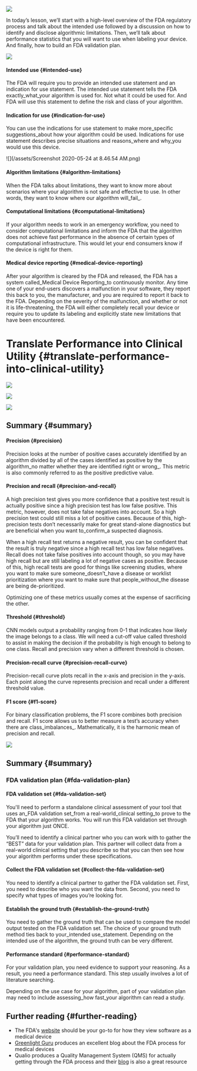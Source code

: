 [![](https://video.udacity-data.com/topher/2020/April/5e9b9d0c_l4-overview/l4-overview.png)](https://classroom.udacity.com/nanodegrees/nd320-beta/parts/f5541bd6-560d-4ac8-b612-9db9b4420eba/modules/004715e8-0ef7-45d6-94b5-00b792a53bdd/lessons/7d14ac87-b711-44a9-95b7-0c79ae6c8d25/concepts/22e3e479-b45b-458d-b6a0-109d104c58da#)

In today’s lesson, we’ll start with a high-level overview of the FDA regulatory process and talk about the intended use followed by a discussion on how to identify and disclose algorithmic limitations. Then, we’ll talk about performance statistics that you will want to use when labeling your device. And finally, how to build an FDA validation plan.

[![](https://video.udacity-data.com/topher/2020/April/5e9b9f9c_l1-stakeholderfda/l1-stakeholderfda.png)](https://classroom.udacity.com/nanodegrees/nd320-beta/parts/f5541bd6-560d-4ac8-b612-9db9b4420eba/modules/004715e8-0ef7-45d6-94b5-00b792a53bdd/lessons/7d14ac87-b711-44a9-95b7-0c79ae6c8d25/concepts/c8caca94-2178-43af-97eb-5b63a131d2db#)

#### Intended use {#intended-use}

The FDA will require you to provide an intended use statement and an indication for use statement. The intended use statement tells the FDA exactly\_what\_your algorithm is used for. Not what it could be used for. And FDA will use this statement to define the risk and class of your algorithm.

#### Indication for use {#indication-for-use}

You can use the indications for use statement to make more\_specific suggestions\_about how your algorithm could be used. Indications for use statement describes precise situations and reasons\_where and why\_you would use this device.

![](/assets/Screenshot 2020-05-24 at 8.46.54 AM.png)

#### Algorithm limitations {#algorithm-limitations}

When the FDA talks about limitations, they want to know more about scenarios where your algorithm is not safe and effective to use. In other words, they want to know where our algorithm will_fail_.

#### Computational limitations {#computational-limitations}

If your algorithm needs to work in an emergency workflow, you need to consider computational limitations and inform the FDA that the algorithm does not achieve fast performance in the absence of certain types of computational infrastructure. This would let your end consumers know if the device is right for them.

#### Medical device reporting {#medical-device-reporting}

After your algorithm is cleared by the FDA and released, the FDA has a system called\_Medical Device Reporting\_to continuously monitor. Any time one of your end-users discovers a malfunction in your software, they report this back to you, the manufacturer, and you are required to report it back to the FDA. Depending on the severity of the malfunction, and whether or not it is life-threatening, the FDA will either completely recall your device or require you to update its labeling and explicitly state new limitations that have been encountered.

# Translate Performance into Clinical Utility {#translate-performance-into-clinical-utility}

[![](https://video.udacity-data.com/topher/2020/April/5e9ba677_l4-pre/l4-pre.png)](https://classroom.udacity.com/nanodegrees/nd320-beta/parts/f5541bd6-560d-4ac8-b612-9db9b4420eba/modules/004715e8-0ef7-45d6-94b5-00b792a53bdd/lessons/7d14ac87-b711-44a9-95b7-0c79ae6c8d25/concepts/453a4e07-8266-4c58-8ced-882a3cb9dd37#)

[![](https://video.udacity-data.com/topher/2020/April/5e9ba683_l4-prc/l4-prc.png)](https://classroom.udacity.com/nanodegrees/nd320-beta/parts/f5541bd6-560d-4ac8-b612-9db9b4420eba/modules/004715e8-0ef7-45d6-94b5-00b792a53bdd/lessons/7d14ac87-b711-44a9-95b7-0c79ae6c8d25/concepts/453a4e07-8266-4c58-8ced-882a3cb9dd37#)

[![](https://video.udacity-data.com/topher/2020/April/5e9ba68d_l4-f1/l4-f1.png)](https://classroom.udacity.com/nanodegrees/nd320-beta/parts/f5541bd6-560d-4ac8-b612-9db9b4420eba/modules/004715e8-0ef7-45d6-94b5-00b792a53bdd/lessons/7d14ac87-b711-44a9-95b7-0c79ae6c8d25/concepts/453a4e07-8266-4c58-8ced-882a3cb9dd37#)

## Summary {#summary}

#### Precision {#precision}

Precision looks at the number of positive cases accurately identified by an algorithm divided by all of the cases identified as positive by the algorithm_no matter whether they are identified right or wrong_. This metric is also commonly referred to as the positive predictive value.

#### Precision and recall {#precision-and-recall}

A high precision test gives you more confidence that a positive test result is actually positive since a high precision test has low false positive. This metric, however, does not take false negatives into account. So a high precision test could still miss a lot of positive cases. Because of this, high-precision tests don’t necessarily make for great stand-alone diagnostics but are beneficial when you want to\_confirm\_a suspected diagnosis.

When a high recall test returns a negative result, you can be confident that the result is truly negative since a high recall test has low false negatives. Recall does not take false positives into account though, so you may have high recall but are still labeling a lot of negative cases as positive. Because of this, high recall tests are good for things like screening studies, where you want to make sure someone\_doesn’t\_have a disease or worklist prioritization where you want to make sure that people\_without\_the disease are being de-prioritized.

Optimizing one of these metrics usually comes at the expense of sacrificing the other.

#### Threshold {#threshold}

CNN models output a probability ranging from 0-1 that indicates how likely the image belongs to a class. We will need a cut-off value called threshold to assist in making the decision if the probability is high enough to belong to one class. Recall and precision vary when a different threshold is chosen.

#### Precision-recall curve {#precision-recall-curve}

Precision-recall curve plots recall in the x-axis and precision in the y-axis. Each point along the curve represents precision and recall under a different threshold value.

#### F1 score {#f1-score}

For binary classification problems, the F1 score combines both precision and recall. F1 score allows us to better measure a test’s accuracy when there are class_imbalances_. Mathematically, it is the harmonic mean of precision and recall.

[![](https://video.udacity-data.com/topher/2020/April/5e9ba9c8_l4-fda/l4-fda.png)](https://classroom.udacity.com/nanodegrees/nd320-beta/parts/f5541bd6-560d-4ac8-b612-9db9b4420eba/modules/004715e8-0ef7-45d6-94b5-00b792a53bdd/lessons/7d14ac87-b711-44a9-95b7-0c79ae6c8d25/concepts/f77a9787-4260-47e6-8aea-7071a4d10c3b#)

## Summary {#summary}

### FDA validation plan {#fda-validation-plan}

#### FDA validation set {#fda-validation-set}

You'll need to perform a standalone clinical assessment of your tool that uses an\_FDA validation set\_from a real-world\_clinical setting\_to prove to the FDA that your algorithm works. You will run this FDA validation set through your algorithm just ONCE.

You’ll need to identify a clinical partner who you can work with to gather the “BEST” data for your validation plan. This partner will collect data from a real-world clinical setting that you describe so that you can then see how your algorithm performs under these specifications.

#### Collect the FDA validation set {#collect-the-fda-validation-set}

You need to identify a clinical partner to gather the FDA validation set. First, you need to describe who you want the data from. Second, you need to specify what types of images you’re looking for.

#### Establish the ground truth {#establish-the-ground-truth}

You need to gather the ground truth that can be used to compare the model output tested on the FDA validation set. The choice of your ground truth method ties back to your\_intended use\_statement. Depending on the intended use of the algorithm, the ground truth can be very different.

#### Performance standard {#performance-standard}

For your validation plan, you need evidence to support your reasoning. As a result, you need a performance standard. This step usually involves a lot of literature searching.

Depending on the use case for your algorithm, part of your validation plan may need to include assessing\_how fast\_your algorithm can read a study.



## Further reading {#further-reading}

* The FDA's [website](https://www.fda.gov/medical-devices/digital-health/software-medical-device-samd) should be your go-to for how they view software as a medical device
* [Greenlight Guru](https://www.greenlight.guru/blog) produces an excellent blog about the FDA process for medical devices
* Qualio produces a Quality Management System \(QMS\) for actually getting through the FDA process and their [blog](https://www.qualio.com/blog)
  is also a great resource



